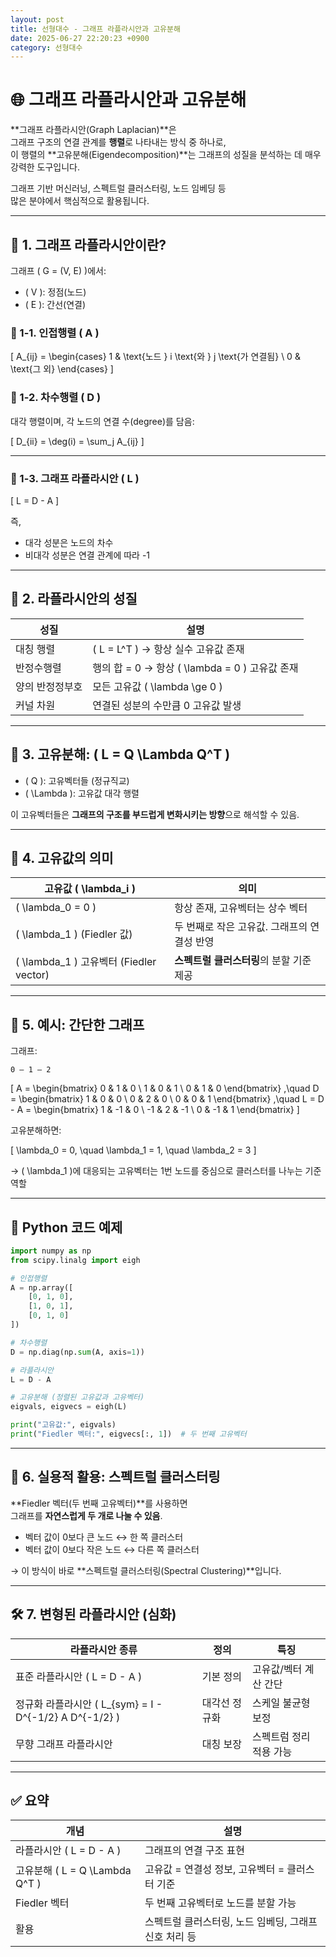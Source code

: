```yaml
---
layout: post
title: 선형대수 - 그래프 라플라시안과 고유분해
date: 2025-06-27 22:20:23 +0900
category: 선형대수
---
```

# 🌐 그래프 라플라시안과 고유분해

**그래프 라플라시안(Graph Laplacian)**은  
그래프 구조의 연결 관계를 **행렬**로 나타내는 방식 중 하나로,  
이 행렬의 **고유분해(Eigendecomposition)**는 그래프의 성질을 분석하는 데 매우 강력한 도구입니다.

그래프 기반 머신러닝, 스펙트럴 클러스터링, 노드 임베딩 등  
많은 분야에서 핵심적으로 활용됩니다.

---

## 🧩 1. 그래프 라플라시안이란?

그래프 \( G = (V, E) \)에서:

- \( V \): 정점(노드)
- \( E \): 간선(연결)

### 📘 1-1. 인접행렬 \( A \)

\[
A_{ij} = 
\begin{cases}
1 & \text{노드 } i \text{와 } j \text{가 연결됨} \\
0 & \text{그 외}
\end{cases}
\]

### 📘 1-2. 차수행렬 \( D \)

대각 행렬이며, 각 노드의 연결 수(degree)를 담음:

\[
D_{ii} = \deg(i) = \sum_j A_{ij}
\]

---

### 📘 1-3. 그래프 라플라시안 \( L \)

\[
L = D - A
\]

즉,  
- 대각 성분은 노드의 차수  
- 비대각 성분은 연결 관계에 따라 -1

---

## 🧠 2. 라플라시안의 성질

| 성질 | 설명 |
|------|------|
| 대칭 행렬 | \( L = L^T \) → 항상 실수 고유값 존재 |
| 반정수행렬 | 행의 합 = 0 → 항상 \( \lambda = 0 \) 고유값 존재 |
| 양의 반정정부호 | 모든 고유값 \( \lambda \ge 0 \) |
| 커널 차원 | 연결된 성분의 수만큼 0 고유값 발생 |

---

## 🧪 3. 고유분해: \( L = Q \Lambda Q^T \)

- \( Q \): 고유벡터들 (정규직교)
- \( \Lambda \): 고유값 대각 행렬

이 고유벡터들은 **그래프의 구조를 부드럽게 변화시키는 방향**으로 해석할 수 있음.

---

## 🔎 4. 고유값의 의미

| 고유값 \( \lambda_i \) | 의미 |
|------------------------|------|
| \( \lambda_0 = 0 \) | 항상 존재, 고유벡터는 상수 벡터 |
| \( \lambda_1 \) (Fiedler 값) | 두 번째로 작은 고유값. 그래프의 연결성 반영 |
| \( \lambda_1 \) 고유벡터 (Fiedler vector) | **스펙트럴 클러스터링**의 분할 기준 제공 |

---

## 🧭 5. 예시: 간단한 그래프

그래프:
```
0 — 1 — 2
```

\[
A =
\begin{bmatrix}
0 & 1 & 0 \\
1 & 0 & 1 \\
0 & 1 & 0
\end{bmatrix}
,\quad
D =
\begin{bmatrix}
1 & 0 & 0 \\
0 & 2 & 0 \\
0 & 0 & 1
\end{bmatrix}
,\quad
L = D - A =
\begin{bmatrix}
1 & -1 & 0 \\
-1 & 2 & -1 \\
0 & -1 & 1
\end{bmatrix}
\]

고유분해하면:

\[
\lambda_0 = 0, \quad \lambda_1 = 1, \quad \lambda_2 = 3
\]

→ \( \lambda_1 \)에 대응되는 고유벡터는 1번 노드를 중심으로 클러스터를 나누는 기준 역할

---

## 🧮 Python 코드 예제

```python
import numpy as np
from scipy.linalg import eigh

# 인접행렬
A = np.array([
    [0, 1, 0],
    [1, 0, 1],
    [0, 1, 0]
])

# 차수행렬
D = np.diag(np.sum(A, axis=1))

# 라플라시안
L = D - A

# 고유분해 (정렬된 고유값과 고유벡터)
eigvals, eigvecs = eigh(L)

print("고유값:", eigvals)
print("Fiedler 벡터:", eigvecs[:, 1])  # 두 번째 고유벡터
```

---

## 🧠 6. 실용적 활용: 스펙트럴 클러스터링

**Fiedler 벡터(두 번째 고유벡터)**를 사용하면  
그래프를 **자연스럽게 두 개로 나눌 수 있음**.

- 벡터 값이 0보다 큰 노드 ↔ 한 쪽 클러스터
- 벡터 값이 0보다 작은 노드 ↔ 다른 쪽 클러스터

→ 이 방식이 바로 **스펙트럴 클러스터링(Spectral Clustering)**입니다.

---

## 🛠️ 7. 변형된 라플라시안 (심화)

| 라플라시안 종류 | 정의 | 특징 |
|----------------|------|------|
| 표준 라플라시안 \( L = D - A \) | 기본 정의 | 고유값/벡터 계산 간단 |
| 정규화 라플라시안 \( L_{sym} = I - D^{-1/2} A D^{-1/2} \) | 대각선 정규화 | 스케일 불균형 보정 |
| 무향 그래프 라플라시안 | 대칭 보장 | 스펙트럼 정리 적용 가능 |

---

## ✅ 요약

| 개념 | 설명 |
|------|------|
| 라플라시안 \( L = D - A \) | 그래프의 연결 구조 표현 |
| 고유분해 \( L = Q \Lambda Q^T \) | 고유값 = 연결성 정보, 고유벡터 = 클러스터 기준 |
| Fiedler 벡터 | 두 번째 고유벡터로 노드를 분할 가능 |
| 활용 | 스펙트럴 클러스터링, 노드 임베딩, 그래프 신호 처리 등 |